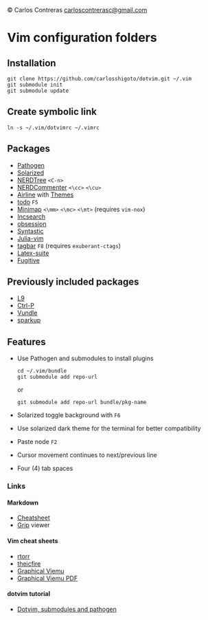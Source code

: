 &copy; Carlos Contreras
carloscontrerasc@gmail.com

Vim configuration folders
=========================

Installation
------------

    git clone https://github.com/carlosshigoto/dotvim.git ~/.vim
    git submodule init
    git submodule update


Create symbolic link
--------------------

    ln -s ~/.vim/dotvimrc ~/.vimrc

Packages
--------

* [Pathogen](https://github.com/tpope/vim-pathogen)
* [Solarized](https://github.com/altercation/vim-colors-solarized)
* [NERDTree](https://github.com/scrooloose/nerdtree) `<C-n>`
* [NERDCommenter](https://github.com/scrooloose/nerdcommenter) `<\cc>` `<\cu>`
* [Airline](https://github.com/vim-airline/vim-airline) with [Themes](https://github.com/vim-airline/vim-airline-themes)
* [todo](https://github.com/Dimercel/todo-vim) `F5`
* [Minimap](https://github.com/severin-lemaignan/vim-minimap) `<\mm>` `<\mc>` `<\mt>` (requires `vim-nox`)
* [Incsearch](https://github.com/haya14busa/incsearch.vim)
* [obsession](https://github.com/tpope/vim-obsession)
* [Syntastic](https://github.com/scrooloose/syntastic)
* [Julia-vim](https://github.com/JuliaEditorSupport/julia-vim)
* [tagbar](https://github.com/majutsushi/tagbar) `F8` (requires `exuberant-ctags`)
* [Latex-suite](https://github.com/vim-latex/vim-latex)
* [Fugitive](https://github.com/tpope/vim-fugitive)

Previously included packages
----------------------------

* [L9](http://www.vim.org/scripts/script.php?script_id=3252)
* [Ctrl-P](https://github.com/kien/ctrlp.vim)
* [Vundle](https://github.com/VundleVim/Vundle.vim)
* [sparkup](https://github.com/rstacruz/sparkup)

Features
--------

* Use Pathogen and submodules to install plugins

    ```
    cd ~/.vim/bundle
    git submodule add repo-url
    ```
    or
    ```
    git submodule add repo-url bundle/pkg-name
    ```

* Solarized toggle background with `F6`
* Use solarized dark theme for the terminal for better compatibility
* Paste node `F2`
* Cursor movement continues to next/previous line
* Four (4) tab spaces

### Links

#### Markdown

* [Cheatsheet](https://github.com/adam-p/markdown-here/wiki/Markdown-Cheatsheet)
* [Grip](https://github.com/joeyespo/grip) viewer

#### Vim cheat sheets

* [rtorr](http://vim.rtorr.com/)
* [theicfire](http://vimsheet.com/)
* [Graphical Viemu](http://www.viemu.com/a_vi_vim_graphical_cheat_sheet_tutorial.html)
* [Graphical Viemu PDF](http://www.glump.net/files/2012/08/vi-vim-cheat-sheet-and-tutorial.pdf)

#### dotvim tutorial

* [Dotvim, submodules and pathogen](http://vimcasts.org/episodes/synchronizing-plugins-with-git-submodules-and-pathogen/)

